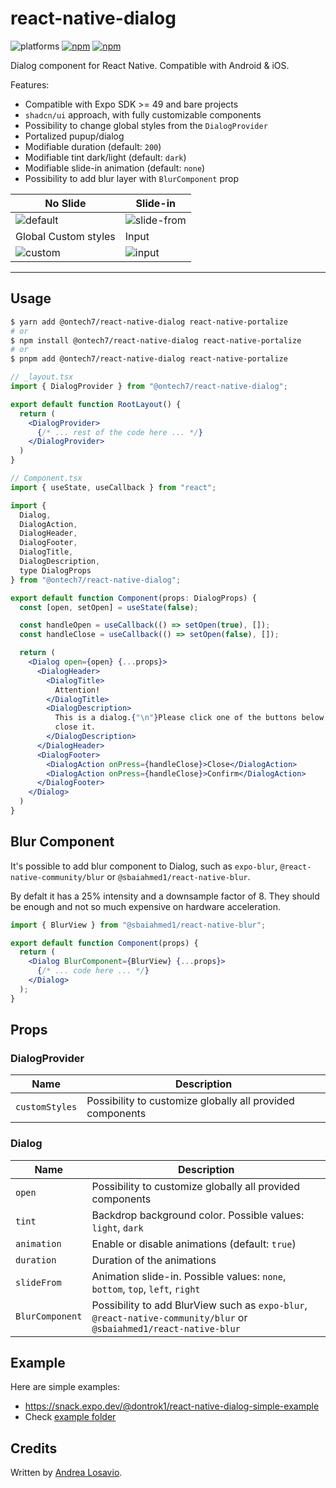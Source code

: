 # react-native-dialog

![platforms](https://img.shields.io/badge/platforms-Android%20%7C%20iOS-brightgreen.svg?style=flat-square&colorB=191A17)
[![npm](https://img.shields.io/npm/v/@ontech7/react-native-dialog.svg?style=flat-square)](https://www.npmjs.com/package/@ontech7/react-native-dialog)
[![npm](https://img.shields.io/npm/dm/@ontech/react-native-dialog.svg?style=flat-square&colorB=007ec6)](https://www.npmjs.com/package/@ontech7/react-native-dialog)

Dialog component for React Native. Compatible with Android & iOS.

Features:

- Compatible with Expo SDK >= 49 and bare projects
- `shadcn/ui` approach, with fully customizable components
- Possibility to change global styles from the `DialogProvider`
- Portalized pupup/dialog
- Modifiable duration (default: `200`)
- Modifiable tint dark/light (default: `dark`)
- Modifiable slide-in animation (default: `none`)
- Possibility to add blur layer with `BlurComponent` prop

| No Slide                                                                                    | Slide-in                                                                                       |
| ------------------------------------------------------------------------------------------- | ---------------------------------------------------------------------------------------------- |
| ![default](https://github.com/user-attachments/assets/01d5fd43-aad5-42ea-8da1-793e9446b898) | ![slide-from](https://github.com/user-attachments/assets/2e0d3f91-4c7b-4e8c-9f56-621e8f1e79e5) |
| Global Custom styles                                                                        | Input                                                                                          |
| ![custom](https://github.com/user-attachments/assets/27069773-57de-4819-ae84-0088253b8fee)  | ![input](https://github.com/user-attachments/assets/c8bbd400-ff0a-4d42-8589-945c53d9fdf8)      |

---

## Usage

```bash
$ yarn add @ontech7/react-native-dialog react-native-portalize
# or
$ npm install @ontech7/react-native-dialog react-native-portalize
# or
$ pnpm add @ontech7/react-native-dialog react-native-portalize
```

```jsx
// _layout.tsx
import { DialogProvider } from "@ontech7/react-native-dialog";

export default function RootLayout() {
  return (
    <DialogProvider>
      {/* ... rest of the code here ... */}
    </DialogProvider>
  )
}

// Component.tsx
import { useState, useCallback } from "react";

import {
  Dialog,
  DialogAction,
  DialogHeader,
  DialogFooter,
  DialogTitle,
  DialogDescription,
  type DialogProps
} from "@ontech7/react-native-dialog";

export default function Component(props: DialogProps) {
  const [open, setOpen] = useState(false);

  const handleOpen = useCallback(() => setOpen(true), []);
  const handleClose = useCallback(() => setOpen(false), []);

  return (
    <Dialog open={open} {...props}>
      <DialogHeader>
        <DialogTitle>
          Attention!
        </DialogTitle>
        <DialogDescription>
          This is a dialog.{"\n"}Please click one of the buttons below to
          close it.
        </DialogDescription>
      </DialogHeader>
      <DialogFooter>
        <DialogAction onPress={handleClose}>Close</DialogAction>
        <DialogAction onPress={handleClose}>Confirm</DialogAction>
      </DialogFooter>
    </Dialog>
  )
}
```

## Blur Component

It's possible to add blur component to Dialog, such as `expo-blur`, `@react-native-community/blur` or `@sbaiahmed1/react-native-blur`.

By defalt it has a 25% intensity and a downsample factor of 8. They should be enough and not so much expensive on hardware acceleration.

```jsx
import { BlurView } from "@sbaiahmed1/react-native-blur";

export default function Component(props) {
  return (
    <Dialog BlurComponent={BlurView} {...props}>
      {/* ... code here ... */}
    </Dialog>
  );
}
```

## Props

### DialogProvider

| Name           | Description                                               |
| -------------- | --------------------------------------------------------- |
| `customStyles` | Possibility to customize globally all provided components |

### Dialog

| Name            | Description                                                                                                        |
| --------------- | ------------------------------------------------------------------------------------------------------------------ |
| `open`          | Possibility to customize globally all provided components                                                          |
| `tint`          | Backdrop background color. Possible values: `light`, `dark`                                                        |
| `animation`     | Enable or disable animations (default: `true`)                                                                     |
| `duration`      | Duration of the animations                                                                                         |
| `slideFrom`     | Animation slide-in. Possible values: `none`, `bottom`, `top`, `left`, `right`                                      |
| `BlurComponent` | Possibility to add BlurView such as `expo-blur`, `@react-native-community/blur` or `@sbaiahmed1/react-native-blur` |

## Example

Here are simple examples:

- https://snack.expo.dev/@dontrok1/react-native-dialog-simple-example
- Check [example folder](/example/)

## Credits

Written by [Andrea Losavio](https://linkedin.com/in/andrea-losavio).
